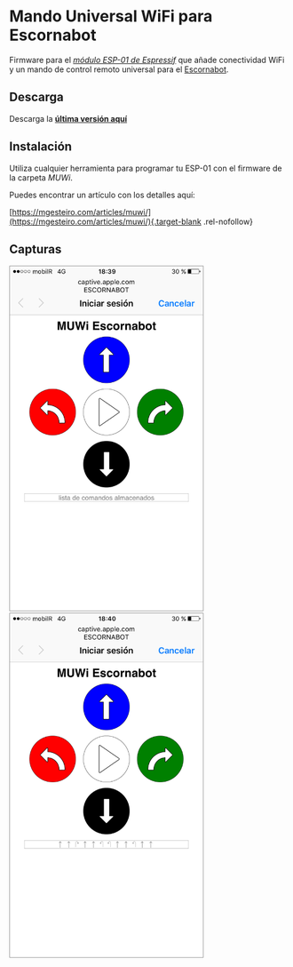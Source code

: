 # Mando Universal WiFi para Escornabot

Firmware para el *[módulo ESP-01 de Espressif](https://www.espressif.com/en/products/hardware/esp8266ex/overview)* que añade conectividad WiFi y un mando de control remoto universal para el [Escornabot][ESCGH].

## Descarga

Descarga la **[última versión aquí](https://github.com/escornabot/esp-muwi/releases/latest)**

## Instalación

Utiliza cualquier herramienta para programar tu ESP-01 con el firmware de la
carpeta *MUWi*.

Puedes encontrar un artículo con los detalles aquí:

[https://mgesteiro.com/articles/muwi/](https://mgesteiro.com/articles/muwi/){.target-blank .rel-nofollow}

## Capturas

<img src="Escornabot-MUWi-01.png" width="350" /> <img src="Escornabot-MUWi-02.png" width="350" />


<!-- links -->
[ESCGH]: https://github.com/escornabot/
